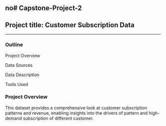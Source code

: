 no# Capstone-Project-2
---
## Project title: Customer Subscription Data
---

### Outline 

Project Overview

Data Sources

Data Description

Tools Used

### Project Overview
This dataset provides a comprehensive look at customer subscription patterns and revenue, enabling insights into the drivers of pattern and high-demand subscription of different customer.
